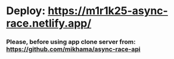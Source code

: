# Deploy: https://m1r1k25-async-race.netlify.app/

### Please, before using app clone server from: https://github.com/mikhama/async-race-api
